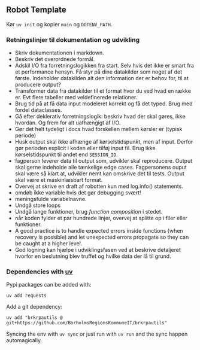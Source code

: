 ## Robot Template

Kør `uv init` og kopier `main` og `DOTENV_PATH`.

### Retningslinjer til dokumentation og udvikling
- Skriv dokumentationen i markdown. 
- Beskriv det overordnede formål.
- Adskil I/O fra forretningslogikken fra start. Selv hvis det ikke er smart fra et performance hensyn. Få styr på dine datakilder som noget af det første. Indeholder datakilden alt den information der er behov for, til at producere output?
- Transformer data fra datakilder til et format hvor du ved hvad en række er. Evt flere tabeller med veldefinerede relationer. 
- Brug tid på at få data input modeleret korrekt og få det typed. Brug med fordel dataclasses. 
- Gå efter deklerativ forretningslogik: beskriv hvad der skal gøres, ikke hvordan. Og frem for alt uafhængigt af I/O.
- Gør det helt tydeligt i docs hvad forskellen mellem kørsler er (typisk periode)  
- Husk output skal ikke afhænge af kørselstidspunkt, men af input. Derfor gør perioden explicit i koden eller tilføj input fil. Brug ikke kørselstidspunkt til andet end `SESSION_ID`.
- fagperson leverer data til output som, udvikler skal reproducere. Output skal gerne indeholde alle tænkelige edge cases. Fagpersonens ouput skal være så klart at, udvikler nemt kan omskrive det til tests. Output skal være et maskinlæsbart format. 
- Overvej at skrive en draft af robotten kun med log.info() statements.  
- omdøb ikke variable hvis det gør debugging svært!
- meningsfulde variabelnavne.
- Undgå store loops
- Undgå lange funktioner, brug *function composition* i stedet.
- når koden fylder et par hundrede linjer, overvej at splitte op i filer eller funktioner.
- A good practice is to handle expected errors inside functions (when recovery is possible) and let unexpected errors propagate so they can be caught at a higher level.
- God logning kan hjælpe i udviklingsfasen ved at beskrive detaljeret hvorfor en beslutning blev truffet og hvilke data der lå til grund. 

### Dependencies with [uv](https://docs.astral.sh/uv/)

Pypi packages can be added with:

```console
uv add requests
```

Add a git dependency:

```console
uv add "brkrpautils @ git+https://github.com/BorholmsRegionsKommuneIT/brkrpautils"
```

Syncing the env with `uv sync` or just run with `uv run` and the sync happen automagically.
